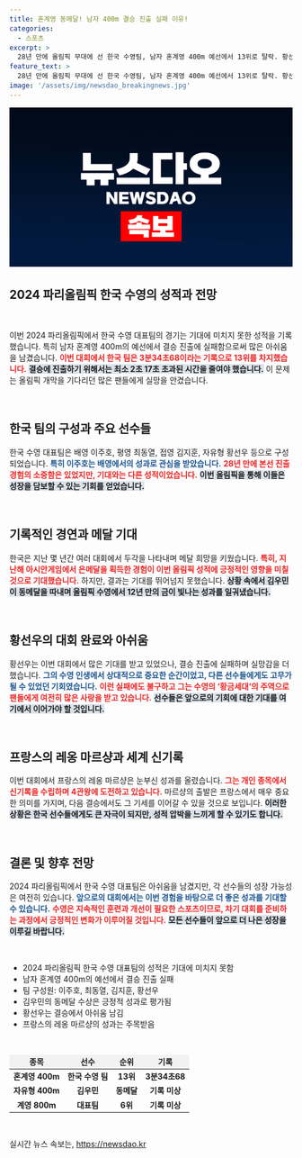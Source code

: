 ```yaml
---
title: 혼계영 동메달! 남자 400m 결승 진출 실패 이유!
categories:
  - 스포츠
excerpt: >
  28년 만에 올림픽 무대에 선 한국 수영팀, 남자 혼계영 400m 예선에서 13위로 탈락. 황선우는 빈손으로 대회 마감, 메달 기대는 무르익지 못했다.
feature_text: >
  28년 만에 올림픽 무대에 선 한국 수영팀, 남자 혼계영 400m 예선에서 13위로 탈락. 황선우는 빈손으로 대회 마감, 메달 기대는 무르익지 못했다.
image: '/assets/img/newsdao_breakingnews.jpg'
---
```


<p><img src="/assets/img/newsdao_breakingnews.jpg" alt="firstkoreanews 속보" /></p>

<h2 data-ke-size="size26">2024 파리올림픽 한국 수영의 성적과 전망</h2>

<p data-ke-size="size16">&nbsp;</p>

<p>이번 2024 파리올림픽에서 한국 수영 대표팀의 경기는 기대에 미치지 못한 성적을 기록했습니다. 특히 남자 혼계영 400m의 예선에서 결승 진출에 실패함으로써 많은 아쉬움을 남겼습니다. <b><span style="color: #ee2323;">이번 대회에서 한국 팀은 3분34초68이라는 기록으로 13위를 차지했습니다.</span></b> <b><span style="background-color: #21538527;">결승에 진출하기 위해서는 최소 2초 17초 초과된 시간을 줄여야 했습니다.</span></b> 이 문제는 올림픽 개막을 기다리던 많은 팬들에게 실망을 안겼습니다.</p>

<p data-ke-size="size16">&nbsp;</p>

<h2 data-ke-size="size26">한국 팀의 구성과 주요 선수들</h2>

<p>한국 수영 대표팀은 배영 이주호, 평영 최동열, 접영 김지훈, 자유형 황선우 등으로 구성되었습니다. <b><span style="color: #1a5490;">특히 이주호는 배영에서의 성과로 관심을 받았습니다.</span></b> <b><span style="color: #ee2323;">28년 만에 본선 진출 경험의 소중함은 있었지만, 기대와는 다른 성적이었습니다.</span></b> <b><span style="background-color: #21538527;">이번 올림픽을 통해 이들은 성장을 담보할 수 있는 기회를 얻었습니다.</span></b></p>

<p data-ke-size="size16">&nbsp;</p>

<h2 data-ke-size="size26">기록적인 경연과 메달 기대</h2>

<p>한국은 지난 몇 년간 여러 대회에서 두각을 나타내며 메달 희망을 키웠습니다. <b><span style="color: #ee2323;">특히, 지난해 아시안게임에서 은메달을 획득한 경험이 이번 올림픽 성적에 긍정적인 영향을 미칠 것으로 기대했습니다.</span></b> 하지만, 결과는 기대를 뛰어넘지 못했습니다. <b><span style="background-color: #21538527;">상황 속에서 김우민이 동메달을 따내며 올림픽 수영에서 12년 만의 금이 빛나는 성과를 일궈냈습니다.</span></b></p>

<p data-ke-size="size16">&nbsp;</p>

<h2 data-ke-size="size26">황선우의 대회 완료와 아쉬움</h2>

<p>황선우는 이번 대회에서 많은 기대를 받고 있었으나, 결승 진출에 실패하며 실망감을 더했습니다. <b><span style="color: #1a5490;">그의 수영 인생에서 상대적으로 중요한 순간이었고, 다른 선수들에게도 고무가 될 수 있었던 기회였습니다.</span></b> <b><span style="color: #ee2323;">이런 실패에도 불구하고 그는 수영의 ‘황금세대’의 주역으로 팬들에게 여전히 많은 사랑을 받고 있습니다.</span></b> <b><span style="background-color: #21538527;">선수들은 앞으로의 기회에 대한 기대를 여기에서 이어가야 할 것입니다.</span></b></p>

<p data-ke-size="size16">&nbsp;</p>

<h2 data-ke-size="size26">프랑스의 레옹 마르샹과 세계 신기록</h2>

<p>이번 대회에서 프랑스의 레옹 마르샹은 눈부신 성과를 올렸습니다. <b><span style="color: #ee2323;">그는 개인 종목에서 신기록을 수립하며 4관왕에 도전하고 있습니다.</span></b> 마르샹의 출발은 프랑스에서 매우 중요한 의미를 가지며, 다음 결승에서도 그 기세를 이어갈 수 있을 것으로 보입니다. <b><span style="background-color: #21538527;">이러한 상황은 한국 선수들에게도 큰 자극이 되지만, 성적 압박을 느끼게 할 수 있기도 합니다.</span></b></p>

<p data-ke-size="size16">&nbsp;</p>

<h2 data-ke-size="size26">결론 및 향후 전망</h2>

<p>2024 파리올림픽에서 한국 수영 대표팀은 아쉬움을 남겼지만, 각 선수들의 성장 가능성은 여전히 있습니다. <b><span style="color: #1a5490;">앞으로의 대회에서는 이번 경험을 바탕으로 더 좋은 성과를 기대할 수 있습니다.</span></b> <b><span style="color: #ee2323;">수영은 지속적인 훈련과 개선이 필요한 스포츠이므로, 차기 대회를 준비하는 과정에서 긍정적인 변화가 이루어질 것입니다.</span></b> <b><span style="background-color: #21538527;">모든 선수들이 앞으로 더 나은 성장을 이루길 바랍니다.</span></b></p>

<p data-ke-size="size16">&nbsp;</p> 

<ul>
    <li>2024 파리올림픽 한국 수영 대표팀의 성적은 기대에 미치지 못함</li>
    <li>남자 혼계영 400m의 예선에서 결승 진출 실패</li>
    <li>팀 구성원: 이주호, 최동열, 김지훈, 황선우</li>
    <li>김우민의 동메달 수상은 긍정적 성과로 평가됨</li>
    <li>황선우는 결승에서 아쉬움 남김</li>
    <li>프랑스의 레옹 마르샹의 성과는 주목받음</li>
</ul>

<p data-ke-size="size16">&#8203;</p> 

<table style="width: 100%; border-collapse: collapse;">
    <thead>
        <tr style="background-color: #f2f2f2;">
            <td style="text-align: center; height: 17px;"><b>종목</b></td>
            <td style="text-align: center; height: 17px;"><b>선수</b></td>
            <td style="text-align: center; height: 17px;"><b>순위</b></td>
            <td style="text-align: center; height: 17px;"><b>기록</b></td>
        </tr>
    </thead>
    <tbody>
        <tr>
            <td style="text-align: center; height: 17px;"><b>혼계영 400m</b></td>
            <td style="text-align: center; height: 17px;"><b>한국 수영 팀</b></td>
            <td style="text-align: center; height: 17px;"><b>13위</b></td>
            <td style="text-align: center; height: 17px;"><b>3분34초68</b></td>
        </tr>
        <tr>
            <td style="text-align: center; height: 17px;"><b>자유형 400m</b></td>
            <td style="text-align: center; height: 17px;"><b>김우민</b></td>
            <td style="text-align: center; height: 17px;"><b>동메달</b></td>
            <td style="text-align: center; height: 17px;"><b>기록 미상</b></td>
        </tr>
        <tr>
            <td style="text-align: center; height: 17px;"><b>계영 800m</b></td>
            <td style="text-align: center; height: 17px;"><b>대표팀</b></td>
            <td style="text-align: center; height: 17px;"><b>6위</b></td>
            <td style="text-align: center; height: 17px;"><b>기록 미상</b></td>
        </tr>
    </tbody>
</table> 

<p data-ke-size="size16">&nbsp;</p>
실시간 뉴스 속보는, <a href="https://newsdao.kr" rel="dofollow">https://newsdao.kr</a>



